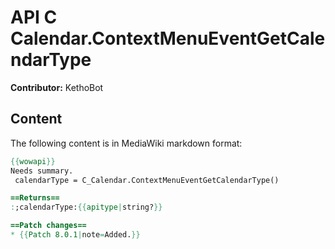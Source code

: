 # API C Calendar.ContextMenuEventGetCalendarType

**Contributor:** KethoBot

## Content

The following content is in MediaWiki markdown format:

```mediawiki
{{wowapi}}
Needs summary.
 calendarType = C_Calendar.ContextMenuEventGetCalendarType()

==Returns==
:;calendarType:{{apitype|string?}}

==Patch changes==
* {{Patch 8.0.1|note=Added.}}
```